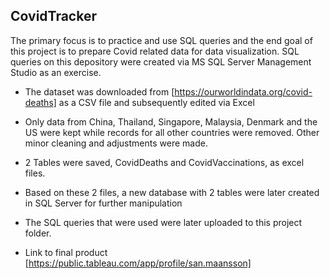 ## CovidTracker

The primary focus is to practice and use SQL queries and the end goal of this project is to prepare Covid related data for data visualization. SQL queries on this depository were created via MS SQL Server Management Studio as an exercise.

- The dataset was downloaded from [https://ourworldindata.org/covid-deaths] as a CSV file and subsequently edited via Excel

- Only data from China, Thailand, Singapore, Malaysia, Denmark and the US were kept while records for all other countries were removed. 
Other minor cleaning and adjustments were made.

- 2 Tables were saved, CovidDeaths and CovidVaccinations, as excel files.

- Based on these 2 files, a new database with 2 tables were later created in SQL Server for further manipulation

- The SQL queries that were used were later uploaded to this project folder.

- Link to final product [https://public.tableau.com/app/profile/san.maansson]
